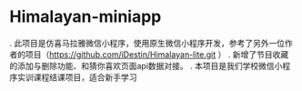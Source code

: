 # Himalayan-miniapp
. 此项目是仿喜马拉雅微信小程序，使用原生微信小程序开发，参考了另外一位作者的项目（https://github.com/iDestin/Himalayan-lite.git ）
. 新增了节目收藏的添加与删除功能、和猜你喜欢页面api数据对接。
. 本项目是我们学校微信小程序实训课程结课项目，适合新手学习
